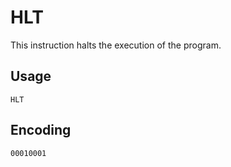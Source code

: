 # HLT

This instruction halts the execution of the program.

## Usage

```vonsim
HLT
```

## Encoding

`00010001`
